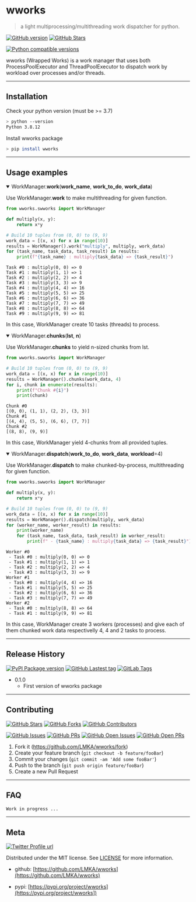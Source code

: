 # wworks
> a light multiprocessing/multithreading work dispatcher for python.

[![GitHub version](https://badge.fury.io/gh/LMKA%2Fwworks.svg)](https://badge.fury.io/gh/LMKA%2Fwworks)
[![GitHub Stars](https://badgen.net/github/license/LMKA/wworks)](https://github.com/LMKA/wworks/blob/master/LICENSE)

[![Python compatible versions](https://img.shields.io/badge/python-3.7%20|%203.8%20|%203.9-0b7cbc.svg)](https://shields.io/)

wworks (Wrapped Works) is a work manager that uses both ProcessPoolExecutor and ThreadPoolExecutor to dispatch work by workload over processes and/or threads.

---
## Installation

Check your python version (must be >= 3.7)

```sh
> python --version
Python 3.8.12
```

Install wworks package

```sh
> pip install wworks
```

---
## Usage examples

<details open> 
    <summary markdown="span"> WorkManager.<b>work</b>(<b>work_name</b>, <b>work_to_do</b>, <b>work_data</b>) </summary>

Use WorkManager.<b>work</b> to make multithreading for given function.
    
```python
from wworks.swworks import WorkManager

def multiply(x, y):
    return x*y

# Build 10 tuples from (0, 0) to (9, 9)
work_data = [(x, x) for x in range(10)]
results = WorkManager().work("multiply", multiply, work_data)
for (task_name, task_data, task_result) in results:
    print(f"{task_name} : multiply{task_data} => {task_result}")
```

```
Task #0 : multiply(0, 0) => 0
Task #1 : multiply(1, 1) => 1
Task #2 : multiply(2, 2) => 4
Task #3 : multiply(3, 3) => 9
Task #4 : multiply(4, 4) => 16
Task #5 : multiply(5, 5) => 25
Task #6 : multiply(6, 6) => 36
Task #7 : multiply(7, 7) => 49
Task #8 : multiply(8, 8) => 64
Task #9 : multiply(9, 9) => 81
```
In this case, WorkManager create 10 tasks (threads) to process.

</details>

<details open> 
    <summary markdown="span"> WorkManager.<b>chunks</b>(<b>lst</b>, <b>n</b>) </summary>

Use WorkManager.<b>chunks</b> to yield n-sized chunks from lst.
```python
from wworks.swworks import WorkManager

# Build 10 tuples from (0, 0) to (9, 9)
work_data = [(x, x) for x in range(10)]
results = WorkManager().chunks(work_data, 4)
for i, chunk in enumerate(results):
    print(f"Chunk #{i}")
    print(chunk)
```

```
Chunk #0
[(0, 0), (1, 1), (2, 2), (3, 3)]
Chunk #1
[(4, 4), (5, 5), (6, 6), (7, 7)]
Chunk #2
[(8, 8), (9, 9)]
```
In this case, WorkManager yield 4-chunks from all provided tuples.

</details>

<details open> 
    <summary markdown="span"> WorkManager.<b>dispatch</b>(<b>work_to_do</b>, <b>work_data</b>, <b>workload</b>=4) </summary>

Use WorkManager.<b>dispatch</b> to make chunked-by-process, multithreading for given function.
```python
from wworks.swworks import WorkManager

def multiply(x, y):
    return x*y

# Build 10 tuples from (0, 0) to (9, 9)
work_data = [(x, x) for x in range(10)]
results = WorkManager().dispatch(multiply, work_data)
for (worker_name, worker_result) in results:
    print(worker_name)
    for (task_name, task_data, task_result) in worker_result:
        print(f" - {task_name} : multiply{task_data} => {task_result}")
```

```
Worker #0
 - Task #0 : multiply(0, 0) => 0
 - Task #1 : multiply(1, 1) => 1
 - Task #2 : multiply(2, 2) => 4
 - Task #3 : multiply(3, 3) => 9
Worker #1
 - Task #0 : multiply(4, 4) => 16
 - Task #1 : multiply(5, 5) => 25
 - Task #2 : multiply(6, 6) => 36
 - Task #3 : multiply(7, 7) => 49
Worker #2
 - Task #0 : multiply(8, 8) => 64
 - Task #1 : multiply(9, 9) => 81
```
In this case, WorkManager create 3 workers (processes) and give each of them chunked work data respectivelly 4, 4 and 2 tasks to process.

</details>

---
## Release History

[![PyPI Package version](https://badgen.net/pypi/v/wworks)](https://pypi.org/project/wworks)
[![GitHub Lastest tag](https://badgen.net/github/tag/LMKA/wworks)](https://github.com/LMKA/wworks/tags)
[![GitLab Tags](https://badgen.net/github/tags/LMKA/wworks/)](https://github.com/LMKA/wworks/tags)


* 0.1.0
    * First version of wworks package


---
## Contributing

[![GitHub Stars](https://badgen.net/github/stars/LMKA/wworks)](https://github.com/LMKA/wworks/stargazers)
[![GitHub Forks](https://badgen.net/github/forks/LMKA/wworks)](https://github.com/LMKA/wworks/network/members)
[![GitHub Contributors](https://badgen.net/github/contributors/LMKA/wworks)](https://github.com/LMKA/wworks/graphs/contributors)

[![GitHub Issues](https://badgen.net/github/issues/LMKA/wworks)](https://github.com/LMKA/wworks/issues)
[![GitHub PRs](https://badgen.net/github/prs/LMKA/wworks)](https://github.com/LMKA/wworks/pulls)
[![GitHub Open Issues](https://badgen.net/github/open-issues/LMKA/wworks)](https://GitHub.com/LMKA/wworks/issues?q=is%3Aopen)
[![GitHub Open PRs](https://badgen.net/github/open-prs/LMKA/wworks)](https://github.com/LMKA/wworks/issues?q=is%3Aopen)


1. Fork it (<https://github.com/LMKA/wworks/fork>)
2. Create your feature branch (`git checkout -b feature/fooBar`)
3. Commit your changes (`git commit -am 'Add some fooBar'`)
4. Push to the branch (`git push origin feature/fooBar`)
5. Create a new Pull Request

---
## FAQ




```sh
Work in progress ...
```




---
## Meta
[![Twitter Profile url](https://img.shields.io/twitter/url/https/twitter.com/bukotsunikki.svg?style=social&label=%40melakbir)](https://twitter.com/melakbir)

Distributed under the MIT license. See [LICENSE](https://github.com/LMKA/wworks/blob/master/LICENSE) for more information.


- github: [https://github.com/LMKA/wworks](https://github.com/LMKA/wworks)

- pypi: [https://pypi.org/project/wworks](https://pypi.org/project/wworks])

